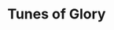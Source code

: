 ---
title: "Tunes of Glory"
year: 1960
rating: 3.5
stars: "★★★½"
rewatched: false
permalink: "tunes-of-glory"
watched_on: 2020-09-06
---